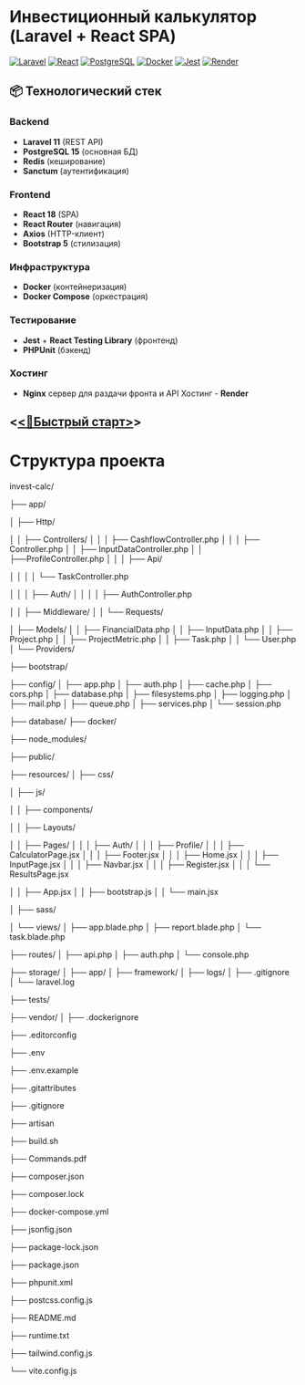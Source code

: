 # Инвестиционный калькулятор (Laravel + React SPA)

[![Laravel](https://img.shields.io/badge/Laravel-FF2D20?style=flat&logo=laravel&logoColor=white)](https://laravel.com)
[![React](https://img.shields.io/badge/React-61DAFB?style=flat&logo=react&logoColor=black)](https://reactjs.org)
[![PostgreSQL](https://img.shields.io/badge/PostgreSQL-4169E1?style=flat&logo=postgresql&logoColor=white)](https://www.postgresql.org)
[![Docker](https://img.shields.io/badge/Docker-2496ED?style=flat&logo=docker&logoColor=white)](https://docker.com)
[![Jest](https://img.shields.io/badge/Jest-C21325?style=flat&logo=jest&logoColor=white)](https://jestjs.io)
[![Render](https://img.shields.io/badge/Render-46E3B7?style=flat&logo=render&logoColor=white)](https://render.com)

## 📦 Технологический стек

### Backend

-   **Laravel 11** (REST API)
-   **PostgreSQL 15** (основная БД)
-   **Redis** (кеширование)
-   **Sanctum** (аутентификация)

### Frontend

-   **React 18** (SPA)
-   **React Router** (навигация)
-   **Axios** (HTTP-клиент)
-   **Bootstrap 5** (стилизация)

### Инфраструктура

-   **Docker** (контейнеризация)
-   **Docker Compose** (оркестрация)

### Тестирование

-   **Jest** + **React Testing Library** (фронтенд)
-   **PHPUnit** (бэкенд)

### Хостинг

-   **Nginx** сервер для раздачи фронта и API Хостинг - **Render**

## <[<🚀Быстрый старт>](https://investment-calc.onrender.com)>

# Структура проекта

invest-calc/

├── app/

│ ├── Http/

│ │ ├── Controllers/
│ │ │ ├── CashflowController.php
│ │ │ ├── Controller.php
│ │ ├── InputDataController.php
│ │ ├──ProfileController.php
│ │ │ ├── Api/

│ │ │ │ └── TaskController.php

│ │ │ ├── Auth/
│ │ │ │ ├── AuthController.php

│ │ ├── Middleware/
│ │ └── Requests/

│ ├── Models/
│ │ ├── FinancialData.php
│ │ ├── InputData.php
│ │ ├── Project.php
│ │ ├── ProjectMetric.php
│ │ ├── Task.php
│ │ └── User.php
│ └── Providers/

├── bootstrap/

├── config/
│ ├── app.php
│ ├── auth.php
│ ├── cache.php
│ ├── cors.php
│ ├── database.php
│ ├── filesystems.php
│ ├── logging.php
│ ├── mail.php
│ ├── queue.php
│ ├── services.php
│ └── session.php

├── database/
├── docker/

├── node_modules/

├── public/

├── resources/
│ ├── css/

│ ├── js/

│ │ ├── components/

│ │ ├── Layouts/

│ │ ├── Pages/
│ │ │ ├── Auth/
│ │ │ ├── Profile/
│ │ │ ├── CalculatorPage.jsx
│ │ │ ├── Footer.jsx
│ │ │ ├── Home.jsx
│ │ │ ├── InputPage.jsx
│ │ │ ├── Navbar.jsx
│ │ │ ├── Register.jsx
│ │ │ └── ResultsPage.jsx

│ │ ├── App.jsx
│ │ ├── bootstrap.js
│ │ └── main.jsx

│ ├── sass/

│ └── views/
│ ├── app.blade.php
│ ├── report.blade.php
│ └── task.blade.php

├── routes/
│ ├── api.php
│ ├── auth.php
│ └── console.php

├── storage/
│ ├── app/
│ ├── framework/
│ ├── logs/
│ ├── .gitignore
│ └── laravel.log

├── tests/

├── vendor/
│
├── .dockerignore

├── .editorconfig

├── .env

├── .env.example

├── .gitattributes

├── .gitignore

├── artisan

├── build.sh

├── Commands.pdf

├── composer.json

├── composer.lock

├── docker-compose.yml

├── jsonfig.json

├── package-lock.json

├── package.json

├── phpunit.xml

├── postcss.config.js

├── README.md

├── runtime.txt

├── tailwind.config.js

└── vite.config.js
